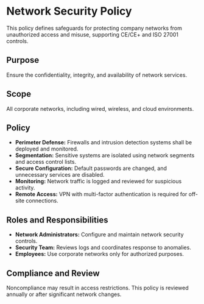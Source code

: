 # Network Security Policy

This policy defines safeguards for protecting company networks from unauthorized access and misuse, supporting CE/CE+ and ISO 27001 controls.

## Purpose
Ensure the confidentiality, integrity, and availability of network services.

## Scope
All corporate networks, including wired, wireless, and cloud environments.

## Policy
- **Perimeter Defense:** Firewalls and intrusion detection systems shall be deployed and monitored.
- **Segmentation:** Sensitive systems are isolated using network segments and access control lists.
- **Secure Configuration:** Default passwords are changed, and unnecessary services are disabled.
- **Monitoring:** Network traffic is logged and reviewed for suspicious activity.
- **Remote Access:** VPN with multi-factor authentication is required for off-site connections.

## Roles and Responsibilities
- **Network Administrators:** Configure and maintain network security controls.
- **Security Team:** Reviews logs and coordinates response to anomalies.
- **Employees:** Use corporate networks only for authorized purposes.

## Compliance and Review
Noncompliance may result in access restrictions. This policy is reviewed annually or after significant network changes.
